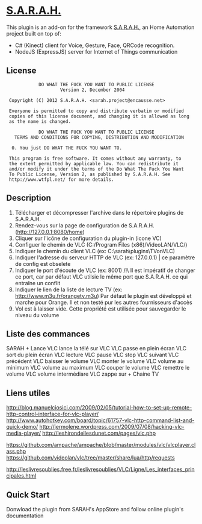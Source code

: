# [S.A.R.A.H.](http://encausse.net/s-a-r-a-h)

This plugin is an add-on for the framework [S.A.R.A.H.](http://encausse.net/s-a-r-a-h), an Home Automation project built 
on top of:
* C# (Kinect) client for Voice, Gesture, Face, QRCode recognition. 
* NodeJS (ExpressJS) server for Internet of Things communication

## License

```
            DO WHAT THE FUCK YOU WANT TO PUBLIC LICENSE
                    Version 2, December 2004

 Copyright (C) 2012 S.A.R.A.H. <sarah.project@encausse.net>

 Everyone is permitted to copy and distribute verbatim or modified
 copies of this license document, and changing it is allowed as long
 as the name is changed.

            DO WHAT THE FUCK YOU WANT TO PUBLIC LICENSE
   TERMS AND CONDITIONS FOR COPYING, DISTRIBUTION AND MODIFICATION

  0. You just DO WHAT THE FUCK YOU WANT TO.
```

```
 This program is free software. It comes without any warranty, to
 the extent permitted by applicable law. You can redistribute it
 and/or modify it under the terms of the Do What The Fuck You Want
 To Public License, Version 2, as published by S.A.R.A.H. See
 http://www.wtfpl.net/ for more details.
```


## Description

1. Télécharger et décompresser l'archive dans le répertoire plugins de S.A.R.A.H.
2. Rendez-vous sur la page de configuration de S.A.R.A.H. (http://127.0.0.1:8080/home)
3. Cliquer sur l'icône de configuration du plugin-in (icone VC)
4. Configuer le chemin de VLC (C:/Program Files (x86)/VideoLAN/VLC/)
5. Indiquer le chemin du client VLC (ex: C:\sarah\plugins\TVonVLC)
6. Indiquer l'adresse du serveur HTTP de VLC (ex: 127.0.0.1) | ce paramètre de config est obselete
7. Indiquer le port d'écoute de VLC (ex: 8001) /!\ Il est impératif de changer ce port, car par défaut VLC utilsie le même port que S.A.R.A.H. ce qui entraîne un conflit
8. Indiquer le lien de la liste de lecture TV (ex: http://www.m3u.fr/orangetv.m3u) Par défaut le plugin est développé et marche pour Orange. Il et non testé pur les autres fournisseurs d'accès
9. Vol est à laisser vide. Cette propriété est utilisée pour sauvegarder le niveau du volume

## Liste des commances

SARAH +
            Lance VLC
            lance la télé sur VLC
            VLC passe en plein écran
	VLC sort du plein écran
	VLC lecture
	VLC pause
	VLC stop
	VLC suivant
	VLC précédent
	VLC baisser le volume
	VLC monter le volume
	VLC volume au minimum
	VLC volume au maximum
	VLC couper le volume
	VLC remettre le volume
	VLC volume intermédiare
            VLC zappe sur + Chaine TV

## Liens utiles

http://blog.manuelciosici.com/2009/02/05/tutorial-how-to-set-up-remote-http-control-interface-for-vlc-player/
http://www.autohotkey.com/board/topic/61757-vlc-http-command-list-and-quick-demo/
http://jermolene.wordpress.com/2009/07/08/hacking-vlc-media-player/
http://leshirondellesdunet.com/pages/vlc.php

https://github.com/ampache/ampache/blob/master/modules/vlc/vlcplayer.class.php
https://github.com/videolan/vlc/tree/master/share/lua/http/requests

http://leslivresoublies.free.fr/leslivresoublies/VLC/Ligne/Les_interfaces_principales.html


## Quick Start

Donwload the plugin from SARAH's AppStore and follow online plugin's documentation  
   
